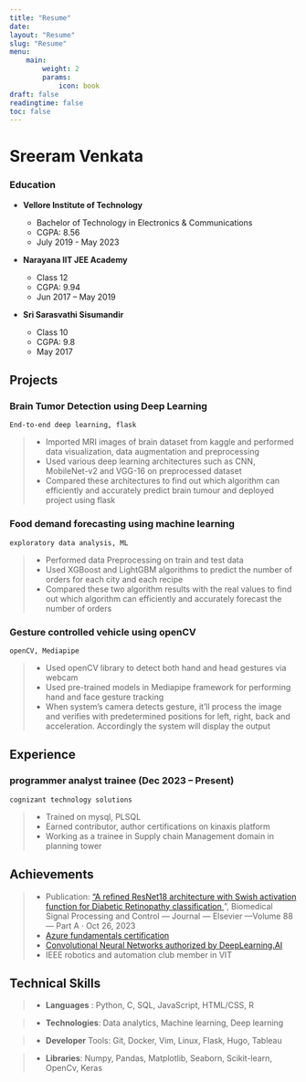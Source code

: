```yaml
---
title: "Resume"
date: 
layout: "Resume"
slug: "Resume"
menu:
    main:
        weight: 2
        params: 
            icon: book
draft: false
readingtime: false
toc: false
---
```


# Sreeram Venkata
### Education

- **Vellore Institute of Technology**

  - Bachelor of Technology in Electronics & Communications
  - CGPA: 8.56
  - July 2019 - May 2023

- **Narayana IIT JEE Academy**

  - Class 12
  - CGPA: 9.94
  - Jun 2017 – May 2019

- **Sri Sarasvathi Sisumandir**
  - Class 10
  - CGPA: 9.8
  - May 2017

## Projects

### Brain Tumor Detection using Deep Learning

`End-to-end deep learning, flask`

>- Imported MRI images of brain dataset from kaggle and performed data
  visualization, data augmentation and preprocessing
>- Used various deep learning architectures such as CNN, MobileNet-v2 and VGG-16
  on preprocessed dataset
>- Compared these architectures to find out which algorithm can efficiently and
  accurately predict brain tumour and deployed project using flask

### Food demand forecasting using machine learning

`exploratory data analysis, ML`
>- Performed data Preprocessing on train and test data
>- Used XGBoost and LightGBM algorithms to predict the number of orders for each
  city and each recipe
>- Compared these two algorithm results with the real values to find out which
  algorithm can efficiently and accurately forecast the number of orders

### Gesture controlled vehicle using openCV

`openCV, Mediapipe`

>- Used openCV library to detect both hand and head gestures via webcam
>- Used pre-trained models in Mediapipe framework for performing hand and face
  gesture tracking
>- When system’s camera detects gesture, it’ll process the image and verifies
  with predetermined positions for left, right, back and acceleration.
  Accordingly the system will display the output

## Experience

### programmer analyst trainee (Dec 2023 – Present)

`cognizant technology solutions`

> - Trained on mysql, PLSQL
> - Earned contributor, author certifications on kinaxis platform
> - Working as a trainee in Supply chain Management domain in planning tower

## Achievements
> -  Publication:
  [“A refined ResNet18 architecture with Swish activation function for Diabetic Retinopathy classification ](https://www.sciencedirect.com/science/article/abs/pii/S1746809423010637)”,
  Biomedical Signal Processing and Control — Journal — Elsevier —Volume 88 —
  Part A · Oct 26, 2023
> - [Azure fundamentals certification](https://www.credly.com/badges/0c53b5d9-61fb-4640-acd4-d237d38ea92a)
> - [Convolutional Neural Networks authorized by DeepLearning.AI](https://coursera.org/share/323487dbfa397ab0320d79a7dd2a86b2)
> - IEEE robotics and automation club member in VIT

## Technical Skills

> - **Languages** : Python, C, SQL, JavaScript, HTML/CSS, R

> - **Technologies**: Data analytics, Machine learning, Deep learning

> - **Developer** Tools: Git, Docker, Vim, Linux, Flask, Hugo, Tableau

> - **Libraries**: Numpy, Pandas, Matplotlib, Seaborn, Scikit-learn, OpenCv, Keras

